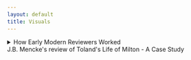 ```yaml
---
layout: default
title: Visuals
---
```


<!-- Custom style sheet -->
<link rel="stylesheet" type="text/css" href="../style.css">

<details>
  <summary class="postTitle">How Early Modern Reviewers Worked<br>
    <span class="postSubtitle">J.B. Mencke's review of Toland's Life of Milton - A Case Study</span>
  </summary>

   
[Johann Burckhardt Mencke,] ‘The Life of John Milton &c. id est, Vita Johannis Miltoni, Continens Praeter operum ejus historiam, characters extraordinarios hominum, librorum item, sectarum, partium & opinionum. Londini apud Johannem Darby, 1699. In 8. Plag. ii.’ Acta Eruditorum, August 1700, pp. 371-9.

![Start page of Mencke's review](../assets/AE1700_Toland_Milton_371.jpg.jpg)

[p. 371] 

<P ALIGN=CENTER>THE LIFE OF JOHN MILTON &c.</P>
<P ALIGN=CENTER>id est,</P>
<P ALIGN=CENTER>VITA JOHANNIS MILTONI, CONTINENS PRAE-</P>
<P ALIGN=CENTER>ter operum ejus historiam, characteres extraordinarios hominum,</P>
<P ALIGN=CENTER>librorum item, sectarum, partium & opinionum.</P>
<P ALIGN=CENTER>Londini apud Johannem Darby, 1699. in 8. Plag. ii.</P>
										Cum
	  
![Page 372 of Review](../assets/AE1700_Toland_Milton_372.png.png)

[p. 372] 

<p style="color:blue !important">Cum auctorem hujus libri esse *Johannem Tolant*, Hibernum, 

cognovissemus, quem Socianis non minus, quam Monarcho-

machis addictum vulgo putant, & cujus dissertationem, *Christia-*

*nity not mysterious*, i.e. *Christianismus mysterii expers*, Parlamenti 

Hibernici jussu crematam fuisse minime nos latet, fatemur equi-

dem aliquamdiu deliberatum nobis fuisse, utrum Vitae huic fides

in omnibus habenda sit, ejusque recensio inserenda Actis nostris.

Denique multa nos permoverunt, ut non omnino nullam ejus men-

tionem faciendam esse decerneremus. Nam, ut statutum nobis 

semper fuit, libros eorumque argumenta historice recensemus, nul-

la habita Auctorum, & eorum, quae passim ab illorum affectibus 

profluere potuerunt, minus saepe ad rem facientium ratione. No-

ster vero uti neque omnia fingendi causas habuit, neque vitia ipsa 

Miltoni celavit, & praeterea subsidiis ad vitam hanc concinnan-

dam instructus fuit satis luculentis: ita nulli dubitamus, quin gra-

ta futura sit Lectori qualiscunque vitae Miltonianae & imprimis li-

brorum a Miltono editorum recensio. Cum vero seorsim prode-

at hic Vita, non postumus non praemonere Lectorem, cuncta Miltoni

opera eodem A. 1699 Londini prodiisse, ejusdem Auctoris cura, in

folio, ut loqui amant, & Anglica quidem duobus tomis, Latina

tertio comprehensa, quibus Cl. Editor eandem Vitam praemisit.

At quoniam opera illa ad nos advecta nondum sunt, tanto ma-

gis e re futurum arbitramur, ut eorum hoc loco catalogum con-

signemus.</p>

**[LoM: 9-10]** Johannes Mitonus, stirpe nobili oriundus, patre Johanne, 
     
musico excellente, sed professione scriba (quippe quem parentes i-

deo, quod Protestantium religionem amplexus fuerat, haereditate 

privaverant) matre Sara Castonia, Londini A. 1606 natus, sororem 

habuit Annam, quae nupsit Eduardo Philippo, fratrem vero Chri-

stophorum ad discenda jura educatum, sed nostro dissimillimum & 

ad res gerendas minime aptum. **[LoM: 11]** A puero fuit discendi cupidissi-

mus, adeo ut post duodecimum annum ante mediam noctem raro 

cubitum iverit; unde minus mirum videri possit, eum oculorum 

deinde, quo magis adolevit, aciem amisisse, atque capitis quo-

que doloribus vexatum frequenter fuisse. Missus deinde anno

aetatis decimo quinto Cantabrigiam fuit, quo anno prima poetici 

                                                            genii

![Page 373 of Review](../assets/AE1700_Toland_Milton_373.png.png)	   
							    
[p. 373] 

genii documenta dedit, a Psalmis potissimum exorsus, quorum ali-

quos carmine transposuit. **[LoM: 12-13]** Postquam itaque commoratus illic fuis-

set per septennium, Magistri artium honores suscepit, atque annos 

deinde aliquot ruri degens, Graecos Latinosque scriptores diurna 

nocturnaque manu versavit, evagatus quandoque etiam Londinum, 

cum librorum emendorum gratia, tum potissimum ut in Mathesi 

vel Muscia proficeret, quibus ille studiis mire delectabatur. **[LoM: 15]** Ad 

peregrinationem inde animum applicans, in Galliam primo profe-

ctus est, atque illic Anglici Legati commendatione innotuit cele-

berrimo Grotio, Reginae Sueciae isto tempore Legato. **[LoM: 16]** Isthinc 

discessit in Italiam, in qua prima illum cepit linguae elegantia & 

civium comitate Florentia; hic enim in Caroli Dati, Gaddi, 

Chimentelli aliorumque doctorum amicitiam pervenit, & Societa-

tibus eruditis, quas Academias vocant, frequens interfuit. **[LoM: 19-20]** Sed 

Romae postea non minus suaviter cum excepit Lucas Holstenius, 

quo conciliatore ipsi Cardinali Barberino coepit innotescere; ami-

cissimum vero habuit par poetarum egregium, Salsillum & Sel-

vaggium, quorum ita de Miltono ille:

*Cede Meles, cedat depressa Mincius urna,*

*Sebetus Tassum definat usque loqui:*

*At Thamesis victor cunctis ferat altior undas,*

*Nam per te, Milto, par tribus unus erit;*

Hic paulo brevius, nec minus honorifice:

*Graecia Maeonidem, jactet sibi Roma Maronem:*

*Anglia Miltonum jactat utrique parem.*

Neapoli in summi Maecenatis Johannis Baptistae Mansi amicitiam

receptus, hoc ab illo distichon meruit:

**[LoM: 21]**

*Ut mens, forma, decor, facies, mos; si pietas sic;*

*Non Anglus, verum hercle Angelus ipse fores;*

cui ui (?) se non ingratum praestaret, tersissimam elegiam composuit,

nomine Mansus. **[LoM: 22-23]** Inde in reditu Genevam divertens, Illustrissimum 

Ezechielem Spanhemium convenit, ibidemque intimam familiari-

tatem contraxit cum Carolo Deodato, Professore Theologiae, ori-

gine Luccensi, sed nativitate Anglo, Physices bene perito, Graeca-

tumque litterarum scientissimo, id quod testari Auctor ait episto-

las duas Graecas, quae penes se sint; ejus vero immaturum fatum 

								Mil-

![Page 374 of Review](../assets/AE1700_Toland_Milton_374.png.png)
 
[p. 374] 

Miltonus lamentatur ecloga Damon, quae Virgilii Daphnidi Aucto-

ris judicio minime cedit. **[LoM: 25]** Tandem postquam rediisset Londinum,

ne nullam nepotum ex sorore curam haberet, illos in Graecis, La-

tinis & Hebraicis, nec non Matheseos partibus nonnullis, Cosmo-

graphia item, Historia, linguisque modernis Gallica & Italica eru-

diebat, aliis quoque amicorum filiis in doctrinae societatem adsci-

tis. **[LoM: 26]** His praeter alios auctores, quos in scholis explicare com-

sueverunt Angli, Catonem, Varronem, Columellam, Palladium,

Cornelium Celsum, Plinii Historiam Naturaelm, Vitruvium, Fron-

tinum & Philosophos Poetas Lucretium atque Manilium, nec non

Graecos, Aratum, Dionysium Periegetem, Oppianum, Q. Cala-

brum, Apollonium Rhodium, Plutarchum, Xenophontem, Aeliani

Tactica & Poliaeni Stratagemata exposuit. **[LoM: 27]** Cum vero eo tempo-

re in Angliam rediisset, quo multorum in se animos concitaverant

Episcopi, libertatis Anglicae propugnatorum se professus, sponte

se litibus illis immiscebat, & primos de Reformatione libros An-

glice edebat A. 1641. **[LoM: 30]** Postea cum Ministri nonnulli adversus di-

gnitatem Episcopalem librum vulgassent sub titulo Smectymnuus,

quo vocabulo initiales auctorum literae continebantur, eique respon-

sum opposuisset Usserius, Episcopus Armachanus, dignum eum pu-

tabat Miltonus, quem confutaret tractatu singulari de Prasulatu

Episcoporum, Anglico itidem idiomate scripto. **[LoM: 34]** Quin & alium non

multo post contra Usserium edidit librum, ejusdem ferme argu-

menti, neque minus ad librum Josephi Hall, quo is Smectymnu-

um refutaverate, Animadversiones Anglicas scripsit, **[LoM: 37-48]** & cum rursus il-

le scurriles eas vocasset, & criminatus praeterea fuisset Miltonum,

edita Apologia non modo odium in Episcopos, Diaconos & Ca-

pellanos non dissimulavit, verum & objecta crimina diluit, atque

amorem, cujus in poematibus suis passim testimonia exstent, hone-

stum, non lascivum fuisse probavit. **[LoM: 52-53]** Duxerat deinde uxorem A.1643

Mariam, Richardi Powel, Irenarchae filiam; ast illa, sive quod philo-

sophica Miltoni vita foeminae in celebritate versari solitae non arri-

deret, sive quod, cum omnis ejus affinitas Regiis officiis esset de-

vincta, mariti ad democratiam propensionem, seu aliud quippiam

ferre non posset, postquam ad amicos, pace quidem Miltoni, mox

post nuptias discessisset, neque tempore, de quo convenerant, re-

ver-

![Page 375 of Review](../assets/AE1700_Toland_Milton_375.png.png)

[p. 375] 

vertebatur, & insuper habitis Miltoni litteris, eos quoque, quos ac-

cersitum eam miserat, cum contumelia dimittebat. **[LoM: 53]** Quibus rebus ex-

acerbatus tandem Miltonus, numquam illam decrevit in thorum 

recipere, ideoque A. 1644 librum Anglicum, doctrinam & disci-

plinam divortii complexum, Parlamento offerebat, enixe contendens,

ut inter tot curas, quas pro reformatione Angliae susciperent, sui

quoque rationem aliquam haberent. **[LoM: 54-56]** Id vero potissimum proba-

re eo libro nitebatur, ingenium difficile & contrarium praegnan-

tiorem longe divortii causam essa adulterio vel impotentia natu-

rali, modo utraque pars a separatione non abhorreat. **[LoM: 58]** Hoc cum

illico Theologi detestarentur, jamque non nemo cremandum li-

brum pro concione censuisset, alium mox Parlamento exhibebat

librum, Tetrachordon, quod scilicet quatuor potissimum Scripturae

loca Gen. I. 27. Sq. Deut. XXIV, i. &c. Matt. V. 31. & Matth. XXIX,

3. &c. in eo explicarentur, appelatum. **[LoM: 59]** Praeterea ne novam do-
   
ctrinam videretur professus, non solum Martini Buceri sententiam

de divortio cum sua consentire publico scripto docebat, sed pro-

babat simul, sibi Paulum Fagium, Petrum Martyrem, Erasmum, 

Grotium aliosque non minimae famae viros suffragari. **[LoM: 60]** Denique his

scriptis Colasterion quoque addidit, quo eandem sententiam con-

tra adversarium parum moderatum acerrime defendit. **[LoM: 62]** Per idem

tamen tempus de educatione quoque libellum Anglicum scripsit,

quippe ea sola libertati & gubernationi Reipublicae provideri optime

posse censens. Prodierunt non multo post Areopagitica, seu O-

ratio ad Parlamentum pro licentia imprimendi libros sine censura,

qua minime eam licentiam cum ordini in Republica pugnare probat,

exemplis potissimum Graecorum atque Romanorum, quibus prae-

ter atheos & famosos libellos nulli sub censuram venerint. **[LoM: 70]** Cum

deinde Miltonus de alia uxore ducenda cogitaret, ecce subito ad 

genua ejus provolvitur profuga illa, cui veniam cum lacrymis ro-

ganti dedit, filiamque ex ea nondum elapso anno suscepit, **[LoM: 71]** quin &

parentes ejus, sororesque aliquas & fratres, rebus Regis inclinatis,

domi aluit, doned paulo melior fortuna affulgeret. **[LoM: 71]** Paulo post

Cromwellio & Fairfaxio Londinum cum exercitu peragrantibus,

ut Brownii & Massii seditionem sedarent, augustas aedes suas com-

mutabat Miltonus cum remotioribus, ut inter tot turbas externas 

quietus

![Page 376 of Review](../assets/AE1700_Toland_Milton_376.png.png)

[p. 376] 

quietus cum Musis habitaret. **[LoM: 73-74]** Verum cum Carolo I capite plexo

Presbyteriani quoque, qui Regi nuper fuerant insensissimi, metuen-

tes ne sectis nonnullis licentia daretur, publice pro inviolabilitate

Regis declamarent, non poterat amplius a publica controversia ab-

stinere Miltonus, editoque A.1649 libro Anglico, cui titulus, Tenure

of Kings and Magistrates, probare multies rationibus conatus est, Ty-

rannos a Magistratu quolibet inferiori, vel si is quoque recusaverit, ab

ipso populo & confusa plebe, jure meritoque, & ex consuedtudine o-

mnium omnis aetatis nationum liberarum, in jus vocari posse, & si 

criminis atrocioris rei fuerint, capitis damnari. **[LoM: 79-80]** Eo libro de Par-

lamento optime meritus, cum minime putaret, (nam scribendae

tum Anglia Historia unice incumbebat) hanc gratiam retuli, ut

munus Secretarii Concilii Status in negotiis externis, quae Latino

idiomate tractanda erant, ipsi deferretur. **[re LoM: 81]** Atque illae quidem epistolae

quas Senatus Populique Anglicani, nec non Cromwelli & Richardi

nomine ad exteros scripsit, post mortem Miltoni prodierunt, Lipsiae

quoque nostrae recusae, elegantes profecto & acutae. **[LoM: 81]** Interea cum

post mortem Regis Caroli I liber prodiisset sub ejust nomine, EI-

KON BASILIKE [Greek], solus idoneus habebatur Miltonus, qui, ne popu-

lus in alia omnia traheretur, libri censuram adornaret, quam iti-

dem Anglice edidit, Eiconoclastes inscriptam. In ea quoniam suppo-

situs Regi foetus ille Miltono fuerat creditus, hinc de industria Bio-

graphus noster de fraude ea, si modo fraus fuit, differit. Nimir-

um suspectas sibi imprimis ait precationes, quae passim Carolino

operi immiscentur; earum enim aliquam vix verbo immutatam re-

pertam sibi fuisse in Arcadia Philippi Sidnei: phrases vero Theo-

logicas cathedram potius vel systema quoddam Theologicum sape-

re, quam a Rege videri profectas. Tum vero e testimonio, quod

horum operum exemplari cuidam ipsius Anglesei manu adnota-

tum hodique exstat, aperte probat patere, Regem Carolum II &

Jacobum tum Ducem Eboracensem saepius affirmasse, librum nequa-

quam Regem Carolum habuisse auctorem, verum a Gaudenio Epi-

scopo Exoniensi exaratum fuisse. Denique rem omnem a D. Anto-

nio Walkero aliisque studiose ait expediri, quorum argumenta eo

lubentis omittimus, quo minus ad vitam Miltoni vere spectant,

tum quod ab aliis sub examen revocata sunt. **[LoM: 95]** Properandum no-

![Page 377 of Review](../assets/AE1700_Toland_Milton_377.png.png)

[p. 377] 

bis potius est ad ea scripta, quae contra Salmasium edidit Miltonus,

pro mala quidem causa, sed elegantissima. Nempe Salmasius A. 1649

a Carolo II exule multo aere conductus, Defensionem Regiam edide-

rat, in qua & judicium politicum, & puriorem Latinitatem, An-

glicorumque nominum peritiam, non immerito desiderari a Milto-

no, Noster existimat, tanto vero imprudentiorem Salmasium vide-

ri, quod, cum a Batavis, gente libera, stipendia acciperet, contra li-

bertatem pugnarit. **[LoM: 97]** Cum vero in Angliam ejus haud pauca exem-

plaria pervenissent, Miltono ex omnium votis id negotii dedit Par-

lamentum, ut responsionem quanto posset studio elucubraret. Ita-

que haud multo post edidit Defensionem pro Populo Anglicano, sty-

lo scriptam eleganti, sed acerbiori paulo, quam fas erat, quod nec 

Noster plane diffitetur; **[LoM: 102]** tanto vero apud Anglos receptam plausu,

ut mille librarum sterlinensium praemium Miltono rependerent. **[LoM: 103]** Certo

ipse Episcopus Bramhal, cum postea causam Regiam tecto quidem 

nomine defendisset, refutatus quidem a Johanne Philippo, Milto-

ni e sorore nepote etiamnum superstite, minime dissimulavit, De-

fensionis Salmasiana unicam editionem divendi vix potuisse, Mil-

tonianam vero toties recudi, ut paginis editonum adeo discrepan-

tibus, vix indicari illae Lectoribus satis commode in responsione

possint. Quin & Noster ait, Salmasium, qui interea in aulam 

Christianae Reginae Sueciae fuerat adscitus, simul atque Miltoni re-

sponsio eo advecta fuisset, contemptim haberi coepisse, atque inde discendentem 

Apologiam adornasse quidem, sed cui quo minus ulti-

mam manum adderet, morte fuerit praeventus. **[LoM: 104]** Miltonum con-

tra, etsi liber ejus Parisiis a carnisice, non tam Parlamenti jussu, quam 

instigatione Cleri, & postea quoque Tholosae igni fuerit traditus, 

meruisse tamen non modo Legatorum, qui Londini tum aderant, 

imprimis Belgicorum, sed exterorum quoque, Germanorum pari-

ter & Gallorum prolixas laudes. **[LoM: 105]** Nactus deinde, ut sperabat, ma-

jus otium Miltonus, A.1652 hospitio mutato secundam uxorem du-

cit, paulo post nuptias extinctam. **[LoM: 105-6]** Cumque eodem anno pro-

diisset apud exteros liber, sub titulo, Clamor Regii Sanguinis ad 

Coelum &c. **[LoM: 106-8]** (cujus quanquam genuinus auctor esset Petrus Mo-

lineus, junior, Praebendarius Cantuariensis, tamen quoniam ab A-

lexandro Moro conscionatore Gallico fuerat prelo mandatus, qui 

&

![Page 378 of Review](../assets/AE1700_Toland_Milton_378.png.png)

[p. 378] 

& nomine bibliopolae dedicaverat librum Carolo II, is auctor ple-

rumque habebatur) Miltonus mox Defensionem secundam pro Popu-

lo Anglicano edidit, in qua neque Moro pepercit, quem subinde sale 

satyrico perscricuit, & objectum coecitatis supplicium ita diluit, ut 

haud peccasse se pro libertate scribendo contenderet, & oculorum 

morbum continua lucubratione contractum sibi jamdiu ante pro-

baret, quam contra Salmasium calamum strinxisset. **[LoM: 111]** Edito inde 

a Moro novo libro, cui Fidei Publica titulum fecit, aliam Defen-

sionem pro se divulgabat, cui Morus denique acquievit. **[LoM: 112]** Hinc cum 

paulisper ad alios labores, Historiam nempe Magna Britannia, The-

saurum lingua Latina, & poema heroicum, Paradisum Amissum, 

(quod unum ex his perfectum in lucem tandem opus prodiit,) re-

diisset, interim tamen & dissertationes alias de potestate civili in 

rebus ecclesiasticis, de modo item submovendi conductitios ex ecclesia, 

Anglico sermone edidit. **[LoM: 117-122]** Mortuo vero Cromwello, & Richardo ab 

exercitu dejecto, non destitit contra Monarchiam scriptis pu-

gnare, & defendere Democratiae commoda; qua in re tamen non-

dum ad Harringtoni famam processisse Auctori nostro dicitur, cu-

jus quippe cura nuperrime prodierunt Harringtoniana opera cum 

vita auctoris, a nobis forte propediem recensenda. **[LoM: 122-125]** Ast Rege in

Angliam reduce facto, in tutiora se recepit Miltonus, donec amne-

stia promulgata veniam impetraret, a publicis solummodo officiis 

deinceps excludendus. **[LoM: 126]** Inde tertiam uxorum duxit, cum qua ste-

rile illi conjugium fuit. Interim duas e primo matrimonio filias 

ita erudiverat, ut Hebraica, Graeca, Latina, Hispanica, Italica, Gal-

lica, etsi minime intelligerent, legere sine haesitatione possent, quod

ipsi jam oculorum usu destituto insigniter profuit. Etsi vero com-

mercio litterario, quod illi erat cum Millio, Oldenburgio, Heim-

bachio, de Brass, Leone ab Aizema, Emerico Bigotio aliisque, quo-

rum nomina passim inscripta litteris ejus familiaribus videas in 

nova Operum Miltonianorum editione, **[LoM: 126]** ab A.1652 usque ad 1660

praecipue occuparetur, nec qualibet anni tempestate ad poema scri-

bendum aptus esset, (nullum enim ei tempus erat convenientius, 

quam quod brumale & aestivum solstitium interjacet,) tamen Amis-

sum Paradisum elucubravit tandem, & A. 1666 primum in lucem

emisit. Quod poema quoniam ex merito laudavimus, com novae

ejus

![Page 379 of Review](../assets/AE1700_Toland_Milton_379.png.png)

[p. 379] 

ejus editionis mentionem faceremus in Actis A. 1696, p. 227, judi-

cium Drydeni, summi poetae, in cujus laudes Noster quoque ex-

currit, & qui ex toto opere traegoediam eodem titulo concinnavit, 

recensere ex Auctore supersedemus. **[LoM: 138]** Post A. 1670 edidit Para-

disum Reparatum, Amisso multo, ut omnes censent, inferiorem; unde

dictum percrebuit, Miltonum frustra quaeri in Paradiso Reparato.

Procuderat una quoque tragoediam, Samson Agonistes, eodemque 

anno prodiit quidem Historia Magna Britannie, Anglice, ut plera-

que ejus opera, conscripta, sed quam ultra Normannorum tem-

pora producere non potuerat. Ut vero alios ejus libros minoris 

momenti taceamus, duorum amplius mentionem facimus; **[LoM: 142]** alter

est Epistolarum familiarum liber unus, cui accesserunt Prolusiones 

quadam Oratorie, alter **[LoM: 143, 149]** Anglicus, idemque postremus Miltoni foe-

tus, de vera religione, haresi, schismate, tolerantia & modis optimis,

quibus praeveniri Papismo possit, uterque A. 1674, quo ex vita dis-

cessit, excusus. Thesaurus Lingua Latina, quo Stephanum com-

plere statuerat, nunquam prodiit, Littletono tamen lexicographo 

non nulli usui fuit. **[LoM: 148, 149]** Ceterum quod Bibliothecae suae partem

maximam paulo anti obitum vendiderit, minime paupertatis in illo 

indicium fuisse Auctor ait, quippe 1500 libras Sterling. post se re-

liquit, exstinctus podagra, qua vehementer per complures annos 

laboravit, insigni adhuc monumento ornandus, quo constet omnibus,

suum etiam sub Potentissimo Rege Wilhelmo eruditis in Anglia hono-

rem haberi. Exhibet ultimo loco characterem ejus Biographus, neque

laudibus parcit, quas huc transferre nostrum non est; inconstan-

tiae tamen signa luculenta non possumus ex ipso tacere. **[LoM: 151]** Nempe

religione varius fuit Miltonus, quippe Protestantium, qui tum Pu-

ritani vocabantur, partibus accessit juvenis, inde media aetate Inde-

pendentibus & Anabaptistis arctius adhaesit, senex vero nulli Eccle-

siae nomen subscripsit, neque templa amplius frequentavit, incer-

tum quam ob causam.

Quod restat, ignorare Lectorem benevolum nolumus, libri 
 
hujus refutationem quandam suscepisse auctorem anonymum o-

pusculo, cui titulus, Remarks on the Life of Mr. Milton, eique ite-

rum responsum a Biographo fuisse libello alio, quem inscripsit,

Amyntor, quorum, si tanti videbuntur, recensum alibi forsan sumus 

exhibituri.
								
END OF REVIEW

14/09/2023

gm
  
</details>
